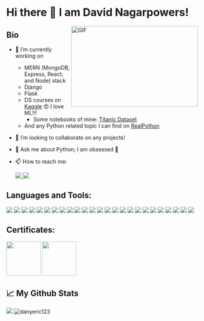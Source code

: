 # Hi there 👋 I am David Nagarpowers!

<img align="right" alt="GIF" src="https://github.com/abhisheknaiidu/abhisheknaiidu/blob/master/code.gif?raw=true" width="333" height="213" />

## Bio
- 🌱 I’m currently working on
  -  MERN (MongoDB, Express, React, and Node) stack
  -  Django
  -  Flask
  -  DS courses on [Kaggle](https://www.kaggle.com/davidnagarpowers/code) :heart_eyes: I love ML!!!
      -  Some notebooks of mine: [Titanic Dataset](https://www.kaggle.com/davidnagarpowers/titanic-eda-1?scriptVersionId=66230741)
  -  And any Python related topic I can find on [RealPython](https://realpython.com/)
- 👯 I’m looking to collaborate on any projects!
- 💬 Ask me about Python; I am obsessed :zany_face:
- 📫 How to reach me: 
   
   <a href="https://www.linkedin.com/in/david-nagarpowers">  <img src="https://img.shields.io/badge/LinkedIn-0077B5?style=for-the-badge&logo=linkedin&logoColor=white" /> </a> 
  <a href="mailto:dnagarpowers@gmail.com?subject=[GitHub]%20Reaching%20Out"> <img src="https://img.shields.io/badge/Gmail-D14836?style=for-the-badge&logo=gmail&logoColor=white" /> </a>

## Languages and Tools:

<div style="flex">

<img src="https://img.shields.io/badge/JavaScript-323330?style=for-the-badge&logo=javascript&logoColor=F7DF1E" />  
<img src="https://img.shields.io/badge/TypeScript-007ACC?style=for-the-badge&logo=typescript&logoColor=white" />
<img src="https://img.shields.io/badge/MongoDB-4EA94B?style=for-the-badge&logo=mongodb&logoColor=white" />
<img src="https://img.shields.io/badge/Express%20js-000000?style=for-the-badge&logo=express&logoColor=white"/>
<img src="https://img.shields.io/badge/React-20232A?style=for-the-badge&logo=react&logoColor=61DAFB" />  
 <img src="https://img.shields.io/badge/Node%20js-339933?style=for-the-badge&logo=nodedotjs&logoColor=white" />
 <img src="https://img.shields.io/badge/npm-CB3837?style=for-the-badge&logo=npm&logoColor=white"/> 
<img src="https://img.shields.io/badge/GraphQl-E10098?style=for-the-badge&logo=graphql&logoColor=white" />
<img src="https://img.shields.io/badge/java-%23ED8B00.svg?style=for-the-badge&logo=java&logoColor=white" />
<img src="https://img.shields.io/badge/Go-00ADD8?style=for-the-badge&logo=go&logoColor=white" />  
<img src="https://img.shields.io/badge/Python-FFD43B?style=for-the-badge&logo=python&logoColor=blue" />
<img src="https://img.shields.io/badge/Django-092E20?style=for-the-badge&logo=django&logoColor=green" /> 
<img src="https://img.shields.io/badge/DJANGO-REST-ff1709?style=for-the-badge&logo=django&logoColor=white&color=ff1709&labelColor=gray" />
<img src="https://img.shields.io/badge/Flask-000000?style=for-the-badge&logo=flask&logoColor=white" />
<img src="https://img.shields.io/badge/PostgreSQL-316192?style=for-the-badge&logo=postgresql&logoColor=white" />
<img src="https://img.shields.io/badge/GIT-E44C30?style=for-the-badge&logo=git&logoColor=white" />
<img src="https://img.shields.io/badge/Amazon AWS-FF9900?style=for-the-badge&logo=amazonaws&logoColor=white" />
<img src="https://img.shields.io/badge/GitHub_Actions-2088FF?style=for-the-badge&logo=github-actions&logoColor=white" />
<img src="https://img.shields.io/badge/Docker-2CA5E0?style=for-the-badge&logo=docker&logoColor=white"/>
<img src="https://img.shields.io/badge/Google_Cloud-4285F4?style=for-the-badge&logo=google-cloud&logoColor=white" /> 
<img src="https://img.shields.io/badge/Heroku-430098?style=for-the-badge&logo=heroku&logoColor=white" /> 
<img src="https://img.shields.io/badge/Netlify-00C7B7?style=for-the-badge&logo=netlify&logoColor=white" />
<img src="https://img.shields.io/badge/Terraform-7B42BC?style=for-the-badge&logo=terraform&logoColor=white" /> 
 <img src= https://img.shields.io/badge/Sentry-black?style=for-the-badge&logo=Sentry&logoColor=#362D59 />
  <img src=  https://img.shields.io/badge/Jira-0052CC?style=for-the-badge&logo=Jira&logoColor=white />
  </div>

## Certificates:
<div style="flex">
<img src="https://user-images.githubusercontent.com/5464276/148835226-2b1a2d15-841c-4810-b1e6-91da3d0350b2.png" height=90 />
<img src="https://api.accredible.com/v1/frontend/credential_website_embed_image/badge/47478539" height=90 />
</div>

## 📈 My Github Stats
<div style="flex">
<img src="https://github-readme-stats.vercel.app/api/top-langs/?username=danyeric123&hide=html,css,jupyter notebook, ejs, Procfile&title_color=ffffff&text_color=c9cacc&icon_color=2bbc8a&bg_color=1d1f21&langs_count=7" />
<img src="https://github-readme-stats.vercel.app/api?username=danyeric123&show_icons=true&theme=gotham" alt="danyeric123" />
</div>
